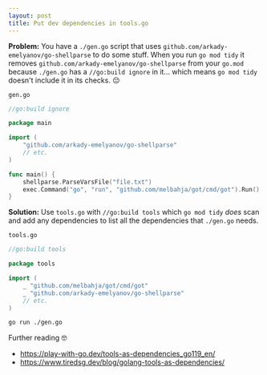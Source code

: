 ```yaml
---
layout: post
title: Put dev dependencies in tools.go
---
```


**Problem:** You have a `./gen.go` script that uses `github.com/arkady-emelyanov/go-shellparse` to do some stuff. When you run `go mod tidy` it removes `github.com/arkady-emelyanov/go-shellparse` from your `go.mod` because `./gen.go` has a `//go:build ignore` in it... which means `go mod tidy` doesn't include it in its checks. 😔

<div><code>gen.go</code></div>

```go
//go:build ignore

package main

import (
	"github.com/arkady-emelyanov/go-shellparse"
    // etc.
)

func main() {
    shellparse.ParseVarsFile("file.txt")
    exec.Command("go", "run", "github.com/melbahja/got/cmd/got").Run()
}
```

**Solution:** Use `tools.go` with `//go:build tools` which `go mod tidy` _does_ scan and add any dependencies to list all the dependencies that `./gen.go` needs.

<div><code>tools.go</code></div>

```go
//go:build tools

package tools

import (
	_ "github.com/melbahja/got/cmd/got"
	_ "github.com/arkady-emelyanov/go-shellparse"
    // etc.
)
```

```sh
go run ./gen.go
```

Further reading 🤓

- https://play-with-go.dev/tools-as-dependencies_go119_en/
- https://www.tiredsg.dev/blog/golang-tools-as-dependencies/